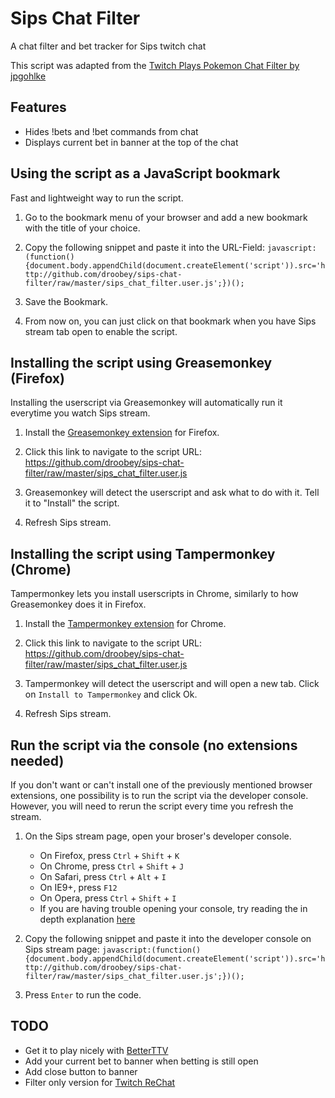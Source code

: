 # Sips Chat Filter
A chat filter and bet tracker for Sips twitch chat

This script was adapted from the [Twitch Plays Pokemon Chat Filter by jpgohlke](https://github.com/jpgohlke/twitch-chat-filter)

## Features
* Hides !bets and !bet commands from chat
* Displays current bet in banner at the top of the chat

## Using the script as a JavaScript bookmark

Fast and lightweight way to run the script.

1. Go to the bookmark menu of your browser and add a new bookmark with the title of your choice.

2. Copy the following snippet and paste it into the URL-Field: `javascript:(function(){document.body.appendChild(document.createElement('script')).src='http://github.com/droobey/sips-chat-filter/raw/master/sips_chat_filter.user.js';})();`

3. Save the Bookmark.

4. From now on, you can just click on that bookmark when you have Sips stream tab open to enable the script.

## Installing the script using Greasemonkey (Firefox)

Installing the userscript via Greasemonkey will automatically run it everytime you watch Sips stream.

1. Install the [Greasemonkey extension](https://addons.mozilla.org/en-US/firefox/addon/greasemonkey/) for Firefox.

2. Click this link to navigate to the script URL: https://github.com/droobey/sips-chat-filter/raw/master/sips_chat_filter.user.js

3. Greasemonkey will detect the userscript and ask what to do with it. Tell it to "Install" the script.

4. Refresh Sips stream.


## Installing the script using Tampermonkey (Chrome)

Tampermonkey lets you install userscripts in Chrome, similarly to how Greasemonkey does it in Firefox.

1. Install the [Tampermonkey extension](https://chrome.google.com/webstore/detail/tampermonkey/dhdgffkkebhmkfjojejmpbldmpobfkfo/related) for Chrome.

2. Click this link to navigate to the script URL: https://github.com/droobey/sips-chat-filter/raw/master/sips_chat_filter.user.js

3. Tampermonkey will detect the userscript and will open a new tab. Click on `Install to Tampermonkey` and click Ok.

4. Refresh Sips stream.

## Run the script via the console (no extensions needed)

If you don't want or can't install one of the previously mentioned browser extensions, one possibility is to run the script via the developer console. However, you will need to rerun the script every time you refresh the stream.

1. On the Sips stream page, open your broser's developer console.
    * On Firefox, press `Ctrl` + `Shift` + `K`
    * On Chrome, press `Ctrl` + `Shift` + `J`
    * On Safari, press `Ctrl` + `Alt` + `I`
    * On IE9+, press `F12`
    * On Opera, press `Ctrl` + `Shift` + `I`
    * If you are having trouble opening your console, try reading the in depth explanation [here](http://webmasters.stackexchange.com/questions/8525/how-to-open-the-javascript-console-in-different-browsers)

2. Copy the following snippet and paste it into the developer console on Sips stream page: `javascript:(function(){document.body.appendChild(document.createElement('script')).src='http://github.com/droobey/sips-chat-filter/raw/master/sips_chat_filter.user.js';})();`

3. Press `Enter` to run the code.

## TODO
* Get it to play nicely with [BetterTTV](https://nightdev.com/betterttv/)
* Add your current bet to banner when betting is still open
* Add close button to banner
* Filter only version for [Twitch ReChat](https://www.rechat.org/)
